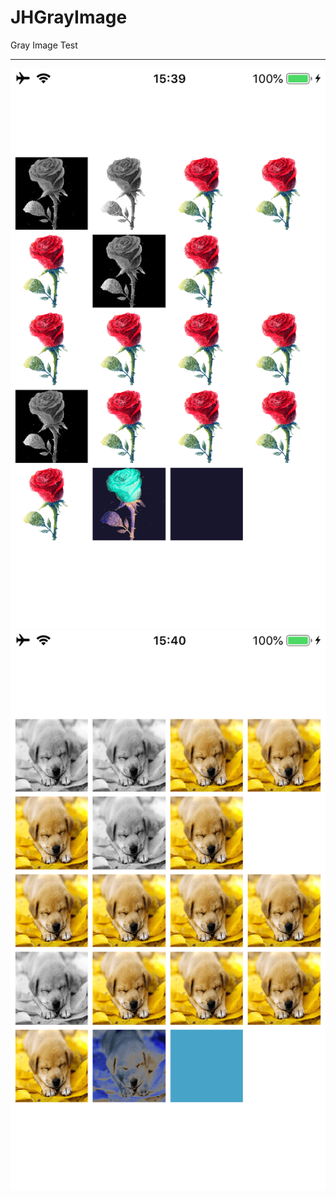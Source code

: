 # JHGrayImage
Gray Image Test

---

![image](https://github.com/xjh093/JHGrayImage/blob/main/JHGrayImage/Image/Screen%20Shot%202020-11-20%20at%203.39.46%20PM.png)
![image](https://github.com/xjh093/JHGrayImage/blob/main/JHGrayImage/Image/Screen%20Shot%202020-11-20%20at%203.40.12%20PM.png)
